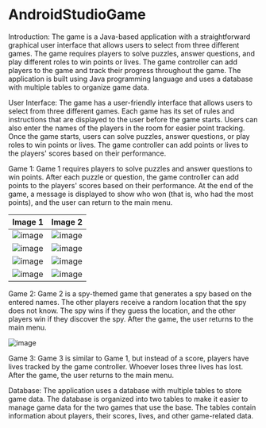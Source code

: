 # AndroidStudioGame
Introduction:
The game is a Java-based application with a straightforward graphical user interface that allows users to select from three different games. The game requires players to solve puzzles, answer questions, and play different roles to win points or lives. The game controller can add players to the game and track their progress throughout the game. The application is built using Java programming language and uses a database with multiple tables to organize game data.

User Interface:
The game has a user-friendly interface that allows users to select from three different games. Each game has its set of rules and instructions that are displayed to the user before the game starts. Users can also enter the names of the players in the room for easier point tracking. Once the game starts, users can solve puzzles, answer questions, or play roles to win points or lives. The game controller can add points or lives to the players' scores based on their performance.

Game 1:
Game 1 requires players to solve puzzles and answer questions to win points. After each puzzle or question, the game controller can add points to the players' scores based on their performance. At the end of the game, a message is displayed to show who won (that is, who had the most points), and the user can return to the main menu.

Image 1            |  Image 2
:-------------------------:|:-------------------------:
![image](https://user-images.githubusercontent.com/67857389/226103125-664b005e-5173-4c7d-8b9e-b29adf3f810e.png)  |  ![image](https://user-images.githubusercontent.com/67857389/226103133-4b002de7-cdd9-45c5-9a37-68dfe949e89c.png)
![image](https://user-images.githubusercontent.com/67857389/226103137-a85e9f80-ff15-459b-a182-7c1e28bcf61b.png) | ![image](https://user-images.githubusercontent.com/67857389/226103139-12f40439-9493-4e6f-bd3d-d0cbf6c44808.png)
![image](https://user-images.githubusercontent.com/67857389/226103510-63f0da19-ca82-41c9-bd50-f90d3d846a83.png) | ![image](https://user-images.githubusercontent.com/67857389/226103517-63b6b056-ff03-4f22-bf47-9edff45e9631.png)
![image](https://user-images.githubusercontent.com/67857389/226103525-69ad5659-9d68-4f06-b13c-ebcd70914766.png) | ![image](https://user-images.githubusercontent.com/67857389/226103531-4aa48a4f-8122-462e-9b99-d16a197477d7.png)

Game 2:
Game 2 is a spy-themed game that generates a spy based on the entered names. The other players receive a random location that the spy does not know. The spy wins if they guess the location, and the other players win if they discover the spy. After the game, the user returns to the main menu.

![image](https://user-images.githubusercontent.com/67857389/226103543-27710694-568b-4bd3-a855-14c179fb81ef.png)

Game 3:
Game 3 is similar to Game 1, but instead of a score, players have lives tracked by the game controller. Whoever loses three lives has lost. After the game, the user returns to the main menu.

Database:
The application uses a database with multiple tables to store game data. The database is organized into two tables to make it easier to manage game data for the two games that use the base. The tables contain information about players, their scores, lives, and other game-related data.

